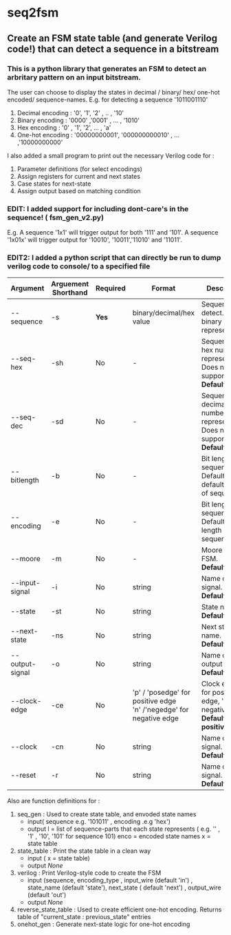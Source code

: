 # seq2fsm
## Create an FSM state table (and generate Verilog code!) that can detect a sequence in a bitstream

### This is a python library that generates an FSM to detect an arbritary pattern on an input bitstream. 

The user can choose to display the states in decimal / binary/ hex/ one-hot encoded/ sequence-names.
E.g. for detecting a sequence '1011001110'
1. Decimal encoding :  '0', '1', '2' , .. , '10'
2. Binary encoding : '0000' ,'0001' , ... , '1010'
3. Hex encoding : '0' , '1', '2', ... , 'a'
4. One-hot encoding : '00000000001', '000000000010' , ... ,'10000000000'

I also added a small program to print out the necessary Verilog code for :
1. Parameter definitions (for select encodings)
2. Assign registers for current and next states
3. Case states for next-state
4. Assign output based on matching condition


### EDIT: I added support for including dont-care's in the sequence! ( fsm_gen_v2.py)
E.g. A sequence '1x1' will trigger output for both '111' and '101'.
A sequence '1x01x' will trigger output for '10010', '10011','11010' and '11011'.

### EDIT2: I added a python script that can directly be run to dump verilog code to console/ to a specified file 
|Argument|Arguement Shorthand|Required|Format|Description|
|---|---|---|---|---|
|--sequence|-s|**Yes**|binary/decimal/hex value|Sequence to detect. Default binary representation |
|--seq-hex|-sh|No|-|Sequence is a hex number representation. Does not support X!<br> **Default binary**|
|--seq-dec|-sd|No|-|Sequence is a decimal number representation. Does not support X!<br> **Default binary**|
|--bitlength|-b|No|-|Bit length of sequence. <br>Default is the default length of sequence|
|--encoding|-e|No|-|Bit length of sequence. <br>Default is length of sequence|
|--moore|-m|No|-|Moore type FSM. <br>**Default Mealy**|
|--input-signal|-i|No|string|Name of input signal. <br>**Default 'in'**|
|--state|-st|No|string| State name. <br>**Default 'state'**|
|--next-state|-ns|No|string|Next state name. <br>**Default 'next'**|
|--output-signal|-o|No|string|Name of output signal. <br>**Default 'out'**|
|--clock-edge|-ce|No|'p' / 'posedge' for positive edge <br> 'n' /'negedge' for negative edge|Clock edge. 'p' for positive edge, 'n' for negative edge. <br>**Default positive edge**|
|--clock|-cn|No|string| Name of clock signal. <br>**Default 'clk'**|
|--reset|-r|No|string|Name of reset signal. <br>**Default 'rst'**|

Also are function definitions for : 
1.  seq_gen : Used to create state table, and envoded state names
    - input( sequence e.g. '101011' , encoding .e.g 'hex')
    - output l = list of sequence-parts that each state represents ( e.g. '' , '1' , '10', '101' for sequence 101)
            enco = encoded state names
            x = state table
2.  state_table : Print the state table in a clean way
    - input ( x = state table)
    - output _None_ 
3. verilog : Print Verilog-style code to create the FSM
   - input (sequence, encoding_type , input_wire (default 'in') , state_name (default 'state'), next_state ( default 'next') , output_wire (default 'out')
   - output _None_
4. reverse_state_table : Used to create efficient one-hot encoding. Returns table of "current_state : previous_state" entries
5. onehot_gen : Generate next-state logic for one-hot encoding
